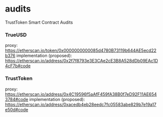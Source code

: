 # audits
TrustToken Smart Contract Audits

### TrueUSD
proxy: https://etherscan.io/token/0x0000000000085d4780B73119b644AE5ecd22b376 
implementation (proposed): https://etherscan.io/address/0x2f7f8793e3E3CAe2cE3B8A528dDb09EAc1D4cF7b#code 

### TrustToken
proxy: https://etherscan.io/address/0x4C19596f5aAfF459fA38B0f7eD92F11AE6543784#code 
implementation (proposed): https://etherscan.io/address/0xacedb4eb28eedc7fc05583abe829b7e19a17e50d#code 

